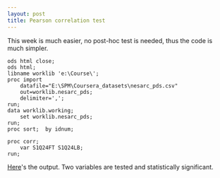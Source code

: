 ```yaml
---
layout: post
title: Pearson correlation test
---
```

This week is much easier, no post-hoc test is needed, thus the code is much simpler.

```
ods html close;
ods html;
libname worklib 'e:\Course\'; 
proc import
	datafile="E:\SPM\Coursera_datasets\nesarc_pds.csv"
	out=worklib.nesarc_pds;
	delimiter=',';
run;
data worklib.working;
	set worklib.nesarc_pds;
run;
proc sort; 	by idnum;

proc corr;
	var S1Q24FT S1Q24LB;
run;
```
[Here](../../pages/pearson.htm)'s the output. Two variables are tested and statistically significant.